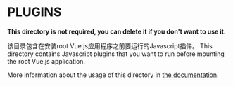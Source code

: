 # PLUGINS

**This directory is not required, you can delete it if you don't want to use it.**

该目录包含在安装root Vue.js应用程序之前要运行的Javascript插件。
This directory contains Javascript plugins that you want to run before mounting the root Vue.js application.

More information about the usage of this directory in [the documentation](https://nuxtjs.org/guide/plugins).
